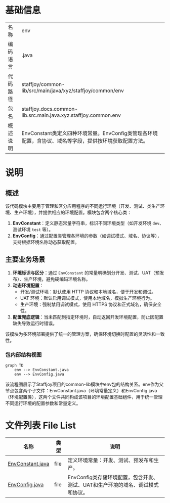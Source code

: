 # 基础信息

|      |      |
|------|------|
| 名称 | env |
| 编码语言 | .java |
| 代码路径 | staffjoy/common-lib/src/main/java/xyz/staffjoy/common/env |
| 包名 | staffjoy.docs.common-lib.src.main.java.xyz.staffjoy.common.env |
| 概述说明 | EnvConstant类定义四种环境常量。EnvConfig类管理各环境配置，含协议、域名等字段，提供按环境获取配置方法。 |

# 说明

## 概述  
该代码模块主要用于管理和区分应用程序的不同运行环境（开发、测试、类生产环境、生产环境），并提供相应的环境配置。模块包含两个核心类：  
1. **EnvConstant**：定义静态常量字符串，标识不同环境类型（如开发环境 `dev`、测试环境 `test` 等）。  
2. **EnvConfig**：通过配置类管理各环境的参数（如调试模式、域名、协议等），支持根据环境名称动态获取配置。  

## 主要业务场景  
1. **环境标识与区分**：通过 `EnvConstant` 的常量明确划分开发、测试、UAT（预发布）、生产环境，避免硬编码环境名称。  
2. **动态环境配置**：  
   - 开发/测试环境：默认使用 HTTP 协议和本地域名，便于开发和调试。  
   - UAT 环境：默认启用调试模式，使用本地域名，模拟生产环境行为。  
   - 生产环境：强制禁用调试模式，使用 HTTPS 协议和正式域名，确保安全性。  
3. **配置兜底逻辑**：当未匹配到指定环境时，自动返回开发环境配置，防止因配置缺失导致运行时错误。  

该模块为多环境部署提供了统一的管理方案，确保环境切换时配置的灵活性和一致性。


### 包内部结构视图

```mermaid
graph TD
    env --> EnvConstant.java
    env --> EnvConfig.java
```

该流程图展示了Staffjoy项目的common-lib模块中env包的结构关系。env作为父节点包含两个子文件：EnvConstant.java（环境常量定义）和EnvConfig.java（环境配置类），这两个文件共同构成该项目的环境配置基础组件，用于统一管理不同运行环境的配置参数和常量定义。

# 文件列表 File List

| 名称   | 类型  | 说明 |
|-------|------|-------------|
| [EnvConstant.java](EnvConstant.md) | file | 定义环境常量：开发、测试、预发布和生产。 |
| [EnvConfig.java](EnvConfig.md) | file | EnvConfig类存储环境配置，包含开发、测试、UAT和生产环境的域名、调试模式和协议。 |


